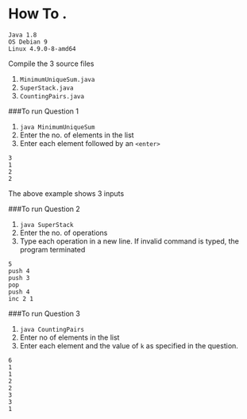 # How To . 

```
Java 1.8
OS Debian 9
Linux 4.9.0-8-amd64   
```

Compile the 3 source files 
1. `MinimumUniqueSum.java`
2. `SuperStack.java`
3. `CountingPairs.java`


###To run Question 1
1. `java MinimumUniqueSum`
2. Enter the no. of elements in the list
3. Enter each element followed by an `<enter>`

```
3
1
2
2
```
The above example shows 3 inputs

###To run Question 2
1.  `java SuperStack`
2. Enter the no. of operations 
3. Type each operation in a new line. If invalid command is typed,
the program terminated

```
5
push 4
push 3
pop
push 4
inc 2 1
```

###To run Question 3
1. `java CountingPairs`
2. Enter no of elements in the list
3. Enter each element and the value of `k` as specified in the question.
```
6
1
1
2
2
3
3
1
```
